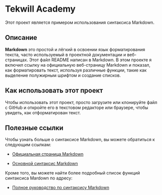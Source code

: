 # Tekwill Academy
Этот проект является примером использования синтаксиса Markdown.
## Описание
**Markdown** это простой и лёгкий в освоении язык форматирования текста, часто используемый в проектной документации и веб-страницах. Этот файл README написан в Markdown.
В этом проекте я включил ссылку на официальную веб-страницу Markdown и показал, как форматировать текст, используя различные функции, такие как выделение полужирным шрифтом и создание списков.
## Как использовать этот проект
Чтобы использовать этот проект, просто загрузите или клонируйте файл с GitHub и откройте его в текстовом редакторе или браузере, чтобы увидеть, как отформатирован текст.
## Полезные ссылки
Чтобы узнать больше о синтаксисе Markdown, вы можете обратиться к следующим ссылкам:
- [Официальная страница Markdown](https://daringfireball.net/projects/markdown/)

- [Основной синтаксис Markdown](https://www.markdownguide.org/basic-syntax)

Кроме того, вы можете найти более подробный список функций синтаксиса Mardown по адресу:

- [Полное руководство по синтаксису Markdown](https://www.markdownguide.org/extended-syntax/)